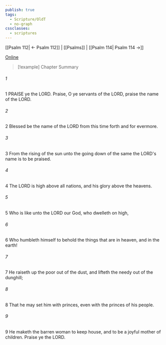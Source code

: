 ```yaml
---
publish: true
tags:
  - Scripture/OldT
  - no-graph
cssclasses:
  - scriptures
---
```

[[Psalm 112| ← Psalm 112]] | [[Psalms]] | [[Psalm 114| Psalm 114 →]]

[Online](https://churchofjesuschrist.org/study/scriptures/ot/ps/113?lang=eng)

>[!example] Chapter Summary
>
###### 1
1 PRAISE ye the LORD.  Praise, O ye servants of the LORD, praise the name of the LORD.
###### 2
2 Blessed be the name of the LORD from this time forth and for evermore.
###### 3
3 From the rising of the sun unto the going down of the same the LORD's name is to be praised.
###### 4
4 The LORD is high above all nations, and his glory above the heavens.
###### 5
5 Who is like unto the LORD our God, who dwelleth on high,
###### 6
6 Who humbleth himself to behold the things that are in heaven, and in the earth!
###### 7
7 He raiseth up the poor out of the dust, and lifteth the needy out of the dunghill;
###### 8
8 That he may set him with princes, even with the princes of his people.
###### 9
9 He maketh the barren woman to keep house, and to be a joyful mother of children.  Praise ye the LORD.



